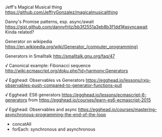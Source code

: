 Jeff's Magical Musical thing
https://github.com/JeffryGonzalez/magicalmusicalthing

Danny's Promise patterns, esp. async/await
https://gist.github.com/dannyfritz/bb3f2551a3eb8b3f1dd1#asyncawait
Kinda related?

Generator on wikipedia
https://en.wikipedia.org/wiki/Generator_(computer_programming)

Generators in Smalltalk
http://smalltalk.gnu.org/faq/47

√ Canonical example: Fibonacci sequence
http://wiki.ecmascript.org/doku.php?id=harmony:Generators

√ Egghead: Observables vs Generators
https://egghead.io/lessons/rxjs-observables-push-compared-to-generator-functions-pull

√ Egghead: ES6 generators
https://egghead.io/lessons/ecmascript-6-generators
from https://egghead.io/courses/learn-es6-ecmascript-2015

√ Egghead: Observables and async
https://egghead.io/courses/mastering-asynchronous-programming-the-end-of-the-loop
- concatAll
- forEach: synchronous and asynchronous

